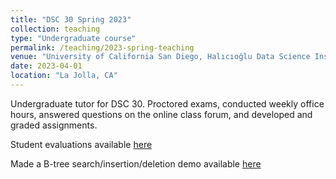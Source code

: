 ```yaml
---
title: "DSC 30 Spring 2023"
collection: teaching
type: "Undergraduate course"
permalink: /teaching/2023-spring-teaching
venue: "University of California San Diego, Halıcıoğlu Data Science Institute"
date: 2023-04-01
location: "La Jolla, CA"
---
```


Undergraduate tutor for DSC 30. Proctored exams, conducted weekly office hours, answered questions on the online class forum, and developed and graded assignments.

Student evaluations available [here](files/dsc30sp23.pdf)

Made a B-tree search/insertion/deletion demo available [here](https://dsc30-btree.github.io/)
